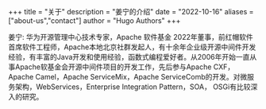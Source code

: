 +++
title = "关于"
description = "姜宁的介绍"
date = "2022-10-16"
aliases = ["about-us","contact"]
author = "Hugo Authors"
+++

姜宁: 华为开源管理中心技术专家，Apache 软件基金 2022年董事，前红帽软件首席软件工程师，Apache本地北京社群发起人，有十余年企业级开源中间件开发经验，有丰富的Java开发和使用经验，函数式编程爱好者。从2006年开始一直从事Apache软基金会开源中间件项目的开发工作，先后参与Apache CXF， Apache Camel，Apache ServiceMix，Apache ServiceComb的开发。对微服务架构，WebServices，Enterprise Integration Pattern，SOA， OSGi有比较深入的研究。


